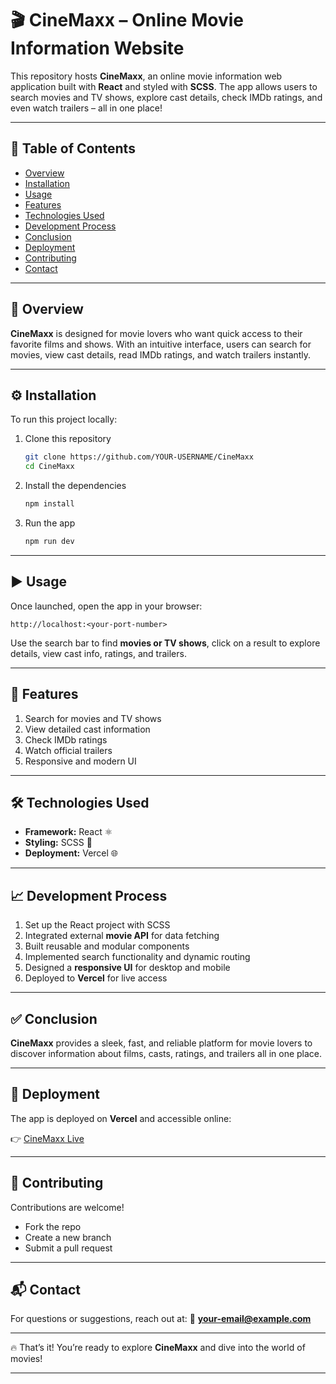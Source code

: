 # 🎬 CineMaxx – Online Movie Information Website

This repository hosts **CineMaxx**, an online movie information web application built with **React** and styled with **SCSS**. The app allows users to search movies and TV shows, explore cast details, check IMDb ratings, and even watch trailers – all in one place!

---

## 📑 Table of Contents

* [Overview](#overview)
* [Installation](#installation)
* [Usage](#usage)
* [Features](#features)
* [Technologies Used](#technologies-used)
* [Development Process](#development-process)
* [Conclusion](#conclusion)
* [Deployment](#deployment)
* [Contributing](#contributing)
* [Contact](#contact)

---

## 🔎 Overview

**CineMaxx** is designed for movie lovers who want quick access to their favorite films and shows. With an intuitive interface, users can search for movies, view cast details, read IMDb ratings, and watch trailers instantly.

---

## ⚙️ Installation

To run this project locally:

1. Clone this repository

   ```bash
   git clone https://github.com/YOUR-USERNAME/CineMaxx
   cd CineMaxx
   ```

2. Install the dependencies

   ```bash
   npm install
   ```

3. Run the app

   ```bash
   npm run dev
   ```

---

## ▶️ Usage

Once launched, open the app in your browser:

```text
http://localhost:<your-port-number>
```

Use the search bar to find **movies or TV shows**, click on a result to explore details, view cast info, ratings, and trailers.

---

## 🚀 Features

1. Search for movies and TV shows
2. View detailed cast information
3. Check IMDb ratings
4. Watch official trailers
5. Responsive and modern UI

---

## 🛠 Technologies Used

* **Framework:** React ⚛️
* **Styling:** SCSS 🎨
* **Deployment:** Vercel 🌐

---

## 📈 Development Process

1. Set up the React project with SCSS
2. Integrated external **movie API** for data fetching
3. Built reusable and modular components
4. Implemented search functionality and dynamic routing
5. Designed a **responsive UI** for desktop and mobile
6. Deployed to **Vercel** for live access

---

## ✅ Conclusion

**CineMaxx** provides a sleek, fast, and reliable platform for movie lovers to discover information about films, casts, ratings, and trailers all in one place.

---

## 🚀 Deployment

The app is deployed on **Vercel** and accessible online:

👉 [CineMaxx Live](https://movix-nu-coral.vercel.app/)

---

## 🤝 Contributing

Contributions are welcome!

* Fork the repo
* Create a new branch
* Submit a pull request

---

## 📬 Contact

For questions or suggestions, reach out at:
📧 **[your-email@example.com](mailto:your-email@example.com)**

---

🔥 That’s it! You’re ready to explore **CineMaxx** and dive into the world of movies!

---

